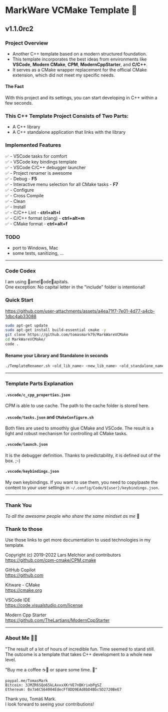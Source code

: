 
# MarkWare VCMake Template 🎁
v1.1.0rc2
---

### Project Overview

- Another C++ template based on a modern structured foundation.
- This template incorporates the best ideas from environments like **VSCode**, **Modern CMake**, **CPM**, **ModernCppStarter**, and **C/C++**.
- It serves as a CMake wrapper replacement for the official CMake extension, which did not meet my specific needs.

#### The Fact

With this project and its settings, you can start developing in C++ within a few seconds.

### This C++ Template Project Consists of Two Parts:

- A C++ library
- A C++ standalone application that links with the library
  
### Implemented Features 

✅ - VSCode tasks for comfort  
✅ - VSCode key bindings template  
✅ - VSCode C/C++ debugger launcher  
✅ - Project renamer is awesome  
✅ - Debug - **F5**  
✅ - Interactive menu selection for all CMake tasks - **F7**  
✅ - Configure  
✅ - Cross Compile  
✅ - Clean  
✅ - Install  
✅ - C/C++ Lint - **ctrl+alt+l**  
✅ - C/C++ format (clang) - **ctrl+alt+m**  
✅ - CMake format - **ctrl+alt+f**

### TODO

- port to Windows, Mac
- some tests, sanitizing, ...

---

### Code Codex

I am using 🐫amel🐫ode🐫apitals.  
One exception: No capital letter in the "include" folder is intentional!

### Quick Start

https://github.com/user-attachments/assets/a4ea71f7-7e01-4d77-a4cb-1dbc4ab33088

```bash
sudo apt-get update
sudo apt-get install build-essential cmake -y
git clone https://github.com/tomasmark79/MarkWareVCMake
cd MarkWareVCMake/
code .
```

#### Rename your Library and Standalone in seconds

```bash
./TemplateRenamer.sh <old_lib_name> <new_lib_name> <old_standalone_name> <new_standalone_name>
```

---

### Template Parts Explanation

#### `.vscode/c_cpp_properties.json`

CPM is able to use cache. The path to the cache folder is stored here.

#### `.vscode/tasks.json` and `CMakeConfigure.sh`

Both files are used to smoothly glue CMake and VSCode. The result is a light and robust mechanism for controlling all CMake tasks.

#### `.vscode/launch.json`

It is the debugger definition. Thanks to predictability, it is defined out of the box. ;-)

#### `.vscode/keybindings.json`

My own keybindings. If you want to use them, you need to copy/paste the content to your user settings in `~/.config/Code/${user}/keybindings.json`.

---

### Thank You 

*To all the awesome people who share the same mindset as me* 🙏

### Thank to those

Use those links to get more documentation to used technologies in my template.

Copyright (c) 2019-2022 Lars Melchior and contributors  
https://github.com/cpm-cmake/CPM.cmake

GitHub Copilot  
https://github.com

Kitware - CMake  
https://cmake.org

VSCode IDE  
https://code.visualstudio.com/license

Modern Cpp Starter  
https://github.com/TheLartians/ModernCppStarter


---

### About Me 👨‍💻

"The result of a lot of hours of incredible fun. Time seemed to stand still. The outcome is a template that takes C++ development to a whole new level.
    
"Buy me a coffee ☕🍵 or spare some time. 🙂"

```
paypal.me/TomasMark
Bitcoin: 3JMZR6SQo65kLAxxxXKrVE7nBKrixbPgSZ
Ethereum: 0x7a6C564004EdecFf8DD9EAd8bD4Bbc5D2720BeE7
```

Thank you, Tomáš Mark.  
I look forward to seeing your contributions!

